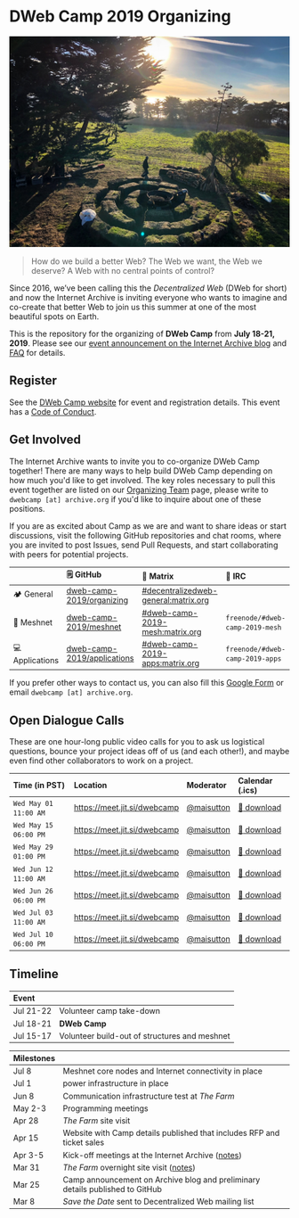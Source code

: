 DWeb Camp 2019 Organizing
=========================

![the-farm](images/the-farm.jpg?raw=true)

>How do we build a better Web? The Web we want, the Web we deserve? A Web with no central points of control?

Since 2016, we’ve been calling this the _Decentralized Web_ (DWeb for short) and now the Internet Archive is inviting everyone who wants to imagine and co-create that better Web to join us this summer at one of the most beautiful spots on Earth.

This is the repository for the organizing of **DWeb Camp** from **July 18-21, 2019**.
Please see our [event announcement on the Internet Archive blog](https://blog.archive.org/2019/03/24/coming-this-summer-the-first-dweb-camp/) and [FAQ](FAQ.md) for details.

## Register

See the [DWeb Camp website](https://dwebcamp.org) for event and registration details. This event has a [Code of Conduct](https://dwebcamp.org/conduct/).

## Get Involved

The Internet Archive wants to invite you to co-organize DWeb Camp together!
There are many ways to help build DWeb Camp depending on how much you'd like to get involved.
The key roles necessary to pull this event together are listed on our [Organizing Team](TEAM.md) page, please write to `dwebcamp [at] archive.org` if you'd like to inquire about one of these positions.

If you are as excited about Camp as we are and want to share ideas or start discussions, visit the following GitHub repositories and chat rooms, where you are invited to post Issues, send Pull Requests, and start collaborating with peers for potential projects.

|                   | :spiral_notepad: GitHub | :speech_balloon: Matrix | :speech_balloon: IRC |
|:------------------|:------------------------|:------------------------|:---------------------|
| :camping: General | [dweb-camp-2019/organizing](https://github.com/dweb-camp-2019/organizing) | [#decentralizedweb-general:matrix.org](https://riot.im/app/#/room/#decentralizedweb-general:matrix.org) | |
| :satellite: Meshnet | [dweb-camp-2019/meshnet](https://github.com/dweb-camp-2019/meshnet) | [#dweb-camp-2019-mesh:matrix.org](https://riot.im/app/#/room/#dweb-camp-2019-mesh:matrix.org) | `freenode/#dweb-camp-2019-mesh` |
| :computer: Applications | [dweb-camp-2019/applications](https://github.com/dweb-camp-2019/applications) | [#dweb-camp-2019-apps:matrix.org](https://riot.im/app/#/room/#dweb-camp-2019-apps:matrix.org) | `freenode/#dweb-camp-2019-apps` |

If you prefer other ways to contact us, you can also fill this [Google Form](https://docs.google.com/forms/d/e/1FAIpQLSe4gYQH6dBjTntt0IAgEh0z3tHKnfufHbBanf-SoDpnB73b5w/viewform) or email `dwebcamp [at] archive.org`.

## Open Dialogue Calls

These are one hour-long public video calls for you to ask us logistical questions, bounce your project ideas off of us (and each other!), and maybe even find other collaborators to work on a project.

| Time (in PST)       | Location                     | Moderator                                  | Calendar (.ics)                                                |
|:--------------------|:-----------------------------|:-------------------------------------------|:---------------------------------------------------------------|
|`Wed May 01 11:00 AM`| https://meet.jit.si/dwebcamp | [@maisutton](https://github.com/maisutton) | [:calendar: download](open-dialogue/ics/20190501.ics?raw=true) |
|`Wed May 15 06:00 PM`| https://meet.jit.si/dwebcamp | [@maisutton](https://github.com/maisutton) | [:calendar: download](open-dialogue/ics/20190515.ics?raw=true) |
|`Wed May 29 01:00 PM`| https://meet.jit.si/dwebcamp | [@maisutton](https://github.com/maisutton) | [:calendar: download](open-dialogue/ics/20190529.ics?raw=true) |
|`Wed Jun 12 11:00 AM`| https://meet.jit.si/dwebcamp | [@maisutton](https://github.com/maisutton) | [:calendar: download](open-dialogue/ics/20190612.ics?raw=true) |
|`Wed Jun 26 06:00 PM`| https://meet.jit.si/dwebcamp | [@maisutton](https://github.com/maisutton) | [:calendar: download](open-dialogue/ics/20190626.ics?raw=true) |
|`Wed Jul 03 11:00 AM`| https://meet.jit.si/dwebcamp | [@maisutton](https://github.com/maisutton) | [:calendar: download](open-dialogue/ics/20190703.ics?raw=true) |
|`Wed Jul 10 06:00 PM`| https://meet.jit.si/dwebcamp | [@maisutton](https://github.com/maisutton) | [:calendar: download](open-dialogue/ics/20190710.ics?raw=true) |

## Timeline

| Event     |                                                               |
|:----------|:--------------------------------------------------------------|
| Jul 21-22 | Volunteer camp take-down                                      |
| Jul 18-21 | **DWeb Camp**                                                 |
| Jul 15-17 | Volunteer build-out of structures and meshnet                 |

| Milestones |                                                                               |
|:-----------|:------------------------------------------------------------------------------|
| Jul 8      | Meshnet core nodes and Internet connectivity in place                         |
| Jul 1      | power infrastructure in place                                                 |
| Jun 8      | Communication infrastructure test at _The Farm_                               |
| May 2-3    | Programming meetings                                                          |
| Apr 28     | _The Farm_ site visit                                                         |
| Apr 15     | Website with Camp details published that includes RFP and ticket sales        |
| Apr 3-5    | Kick-off meetings at the Internet Archive ([notes](notes/2019-04-05-kick-off-week/README.md#organizer-planning--the-internet-archive)) |
| Mar 31     | _The Farm_ overnight site visit ([notes](notes/2019-04-05-kick-off-week/README.md#site-visit--the-farm)) |
| Mar 25     | Camp announcement on Archive blog and preliminary details published to GitHub |
| Mar 8      | _Save the Date_ sent to Decentralized Web mailing list                        |
